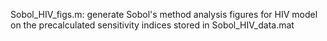 Sobol_HIV_figs.m: generate Sobol's method analysis figures for HIV model on the precalculated sensitivity indices stored in
Sobol_HIV_data.mat

